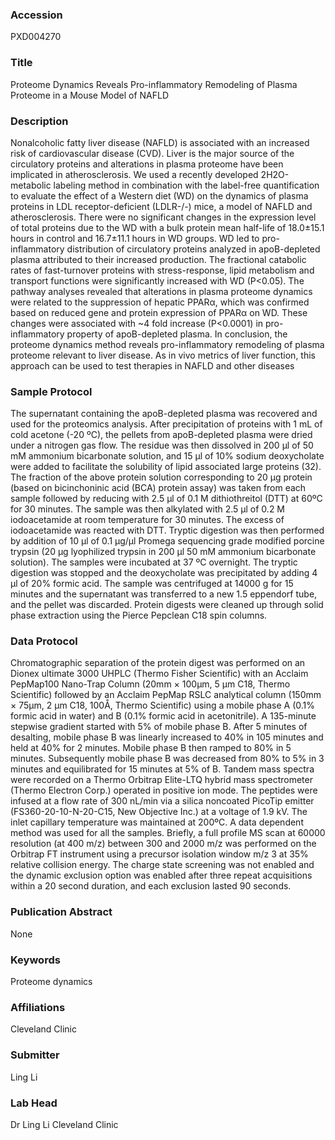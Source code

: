 ### Accession
PXD004270

### Title
Proteome Dynamics Reveals Pro-inflammatory Remodeling of Plasma Proteome in a Mouse Model of NAFLD

### Description
Nonalcoholic fatty liver disease (NAFLD) is associated with an increased risk of cardiovascular disease (CVD). Liver is the major source of the circulatory proteins and alterations in plasma proteome have been implicated in atherosclerosis. We used a recently developed 2H2O-metabolic labeling method in combination with the label-free quantification to evaluate the effect of a Western diet (WD) on the dynamics of plasma proteins in LDL receptor-deficient (LDLR-/-) mice, a model of NAFLD and atherosclerosis. There were no significant changes in the expression level of total proteins due to the WD with a bulk protein mean half-life of 18.0±15.1 hours in control and 16.7±11.1 hours in WD groups. WD led to pro-inflammatory distribution of circulatory proteins analyzed in apoB-depleted plasma attributed to their increased production. The fractional catabolic rates of fast-turnover proteins with stress-response, lipid metabolism and transport functions were significantly increased with WD (P<0.05). The pathway analyses revealed that alterations in plasma proteome dynamics were related to the suppression of hepatic PPARα, which was confirmed based on reduced gene and protein expression of PPARα on WD. These changes were associated with ~4 fold increase (P<0.0001) in pro-inflammatory property of apoB-depleted plasma. In conclusion, the proteome dynamics method reveals pro-inflammatory remodeling of plasma proteome relevant to liver disease. As in vivo metrics of liver function, this approach can be used to test therapies in NAFLD and other diseases

### Sample Protocol
The supernatant containing the apoB-depleted plasma was recovered and used for the proteomics analysis. After precipitation of proteins with 1 mL of cold acetone (-20 ºC), the pellets from apoB-depleted plasma were dried under a nitrogen gas flow. The residue was then dissolved in 200 μl of 50 mM ammonium bicarbonate solution, and 15 μl of 10% sodium deoxycholate were added to facilitate the solubility of lipid associated large proteins (32). The fraction of the above protein solution corresponding to 20 μg protein (based on  bicinchoninic acid (BCA) protein assay) was taken from each sample followed by reducing with 2.5 μl of 0.1 M dithiothreitol (DTT) at 60ºC for 30 minutes. The sample was then alkylated with 2.5 μl of 0.2 M iodoacetamide at room temperature for 30 minutes. The excess of iodoacetamide was reacted with DTT. Tryptic digestion was then performed by addition of 10 μl of 0.1 μg/μl Promega sequencing grade modified porcine trypsin (20 μg lyophilized trypsin in 200 μl 50 mM ammonium bicarbonate solution). The samples were incubated at 37 ºC overnight. The tryptic digestion was stopped and the deoxycholate was precipitated by adding 4 μl of 20% formic acid. The sample was centrifuged at 14000 g for 15 minutes and the supernatant was transferred to a new 1.5 eppendorf tube, and the pellet was discarded. Protein digests were cleaned up through solid phase extraction using the Pierce Pepclean C18 spin columns.

### Data Protocol
Chromatographic separation of the protein digest was performed on an Dionex ultimate 3000 UHPLC (Thermo Fisher Scientific) with an Acclaim PepMap100 Nano-Trap Column (20mm × 100μm, 5 μm C18, Thermo Scientific) followed by an Acclaim PepMap RSLC analytical column (150mm × 75μm, 2 μm C18, 100Å, Thermo Scientific) using a mobile phase A (0.1% formic acid in water) and B (0.1% formic acid in acetonitrile). A 135-minute stepwise gradient started with 5% of mobile phase B.  After 5 minutes of desalting, mobile phase B was linearly increased to 40% in 105 minutes and held at 40% for 2 minutes. Mobile phase B then ramped to 80% in 5 minutes. Subsequently mobile phase B was decreased from 80% to 5% in 3 minutes and equilibrated for 15 minutes at 5% of B.   Tandem mass spectra were recorded on a Thermo Orbitrap Elite-LTQ hybrid mass spectrometer (Thermo Electron Corp.) operated in positive ion mode. The peptides were infused at a flow rate of 300 nL/min via a silica noncoated PicoTip emitter (FS360-20-10-N-20-C15, New Objective Inc.) at a voltage of 1.9 kV. The inlet capillary temperature was maintained at 200ºC. A data dependent method was used for all the samples. Briefly, a full profile MS scan at 60000 resolution (at 400 m/z) between 300 and 2000 m/z was performed on the Orbitrap FT instrument using a precursor isolation window m/z 3 at 35% relative collision energy. The charge state screening was not enabled and the dynamic exclusion option was enabled after three repeat acquisitions within a 20 second duration, and each exclusion lasted 90 seconds.

### Publication Abstract
None

### Keywords
Proteome dynamics

### Affiliations
Cleveland Clinic

### Submitter
Ling Li

### Lab Head
Dr Ling Li
Cleveland Clinic


